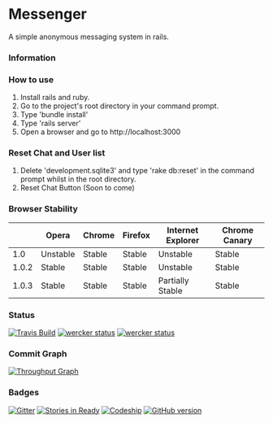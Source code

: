 # Messenger
A simple anonymous messaging system in rails.

### Information



### How to use
1. Install rails and ruby.
2. Go to the project's root directory in your command prompt.
3. Type 'bundle install'
4. Type 'rails server'
5. Open a browser and go to http://localhost:3000


### Reset Chat and User list
1. Delete 'development.sqlite3' and type 'rake db:reset' in the command prompt whilst in the root directory.
2. Reset Chat Button (Soon to come)

 
### Browser Stability
|       | Opera    | Chrome | Firefox | Internet Explorer | Chrome Canary |
|-------|----------|--------|---------|-------------------|---------------|
| 1.0   | Unstable | Stable | Stable  | Unstable          | Stable        |
| 1.0.2 | Stable   | Stable | Stable  | Unstable          | Stable        |
| 1.0.3 | Stable   | Stable | Stable  | Partially Stable  | Stable        |


### Status
[![Travis Build](https://travis-ci.org/ImagicalMine/ImagicalMine.svg)](https://travis-ci.org/0-Eclipse-0/Messenger)
[![wercker status](https://app.wercker.com/status/75529ee7d55b706c388e7a66bf751d7e/m "wercker status")](https://app.wercker.com/project/bykey/75529ee7d55b706c388e7a66bf751d7e)
[![wercker status](https://app.wercker.com/status/75529ee7d55b706c388e7a66bf751d7e/s "wercker status")](https://app.wercker.com/project/bykey/75529ee7d55b706c388e7a66bf751d7e)


### Commit Graph
[![Throughput Graph](https://graphs.waffle.io/0-Eclipse-0/Messenger/throughput.svg)](https://waffle.io/0-Eclipse-0/Messenger/metrics/throughput)


### Badges
[![Gitter](https://badges.gitter.im/0-Eclipse-0/Messenger.svg)](https://gitter.im/0-Eclipse-0/Messenger?utm_source=badge&utm_medium=badge&utm_campaign=pr-badge)
[![Stories in Ready](https://badge.waffle.io/0-Eclipse-0/Messenger.png?label=ready&title=Ready)](https://waffle.io/0-Eclipse-0/Messenger)
[![Codeship](https://codeship.com/projects/c3c52960-ec9b-0133-6d00-56fc93ede3cf/status?branch=master)](https://codeship.com/projects/148265/status?branch=master)
[![GitHub version](https://badge.fury.io/gh/boennemann%2Fbadges.svg)](http://badge.fury.io/gh/boennemann%2Fbadges)
